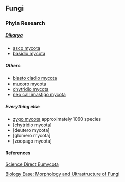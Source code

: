 
## Fungi

### Phyla Research

##### [Dikarya](https://en.wikipedia.org/wiki/Dikarya)
* [asco mycota](https://en.wikipedia.org/wiki/Ascomycota)
* [basidio mycota](https://en.wikipedia.org/wiki/Basidiomycota)

##### Others

* [blasto cladio mycota](https://en.wikipedia.org/wiki/Blastocladiomycota)
* [mucoro mycota](https://en.wikipedia.org/wiki/Mucoromycotina)
* [chytridio mycota](https://en.wikipedia.org/wiki/Chytridiomycota)
* [neo call imastigo mycota](https://en.wikipedia.org/wiki/Neocallimastigomycota)

##### Everything else

* [zygo mycota](https://en.wikipedia.org/wiki/Zygomycota) approximately 1060 species
* [chytridio mycota]
* [deutero mycota]
* [glomero mycota]
* [zoopago mycota]

#### References

[Science Direct Eumycota](https://www.sciencedirect.com/topics/agricultural-and-biological-sciences/eumycota)

[Biology Ease: Morphology and Ultrastructure of Fungi](https://biologyease.com/morphology-and-ultrastructure-of-fungi/)
